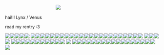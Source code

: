 
⠀⠀  ⠀   ⠀   ⠀   ⠀   ⠀   ⠀    ⠀     ⠀   ⠀    ⠀      ![](https://i.pinimg.com/564x/77/62/31/776231baa7873c5c73ba3b9e2344e370.jpg)


hai!!! Lynx / Venus 

read my rentry :3


<img src="https://autism.crd.co/assets/images/gallery05/364bbefc.png?v=a2781ae8"/><img src="https://camo.githubusercontent.com/30feb8814b3e5682947bcc70f244637a023a09242e83171834e297713e795f6b/68747470733a2f2f6d656469612e646973636f72646170702e6e65742f6174746163686d656e74732f313131373333373133353333313134373739382f313131373333373230343831343030383431302f695f646f5f6e6f745f72705f62795f7468656d617269616e6f6d695f646230626361672d66756c6c766965772e706e67"/><img src="https://64.media.tumblr.com/eea5ff17b2fa0bebe599cea6e0baf549/aec4fb209251950c-a7/s100x200/465460c784d9d5752476acfa95728c507fca5035.pnj"/><img src="https://64.media.tumblr.com/ea97bf1064ec281149ccebdd00ba99b7/aec4fb209251950c-db/s100x200/eb91bbebee577bd920e3b08a01db9f1733188292.pnj"/><img src="https://camo.githubusercontent.com/38d91840c92bb5bcda31769b189096edbaaa4bb53f9228a317a3cd61ad69f035/68747470733a2f2f6d656469612e646973636f72646170702e6e65742f6174746163686d656e74732f313131373333373133353333313134373739382f313131373333373235323235313537343336332f61623338396535312e6a7067"/> <img src="https://autism.crd.co/assets/images/gallery05/4fb14757.gif?v=a2781ae8"/><img src="https://64.media.tumblr.com/3bb112dff00ffa47298e61f5aac3ac77/89a4e72e80cb9b59-60/s100x200/af2604b0c64e3d8b9779477aeb2d18deed42877e.pnj"/><img src="https://hauntedmansion.crd.co/assets/images/gallery08/0dae6eaa.png?v=a667f7c4"/><img src="https://64.media.tumblr.com/33040e38bb0d60d7ab6e1e664560b2a7/2b2b6411073cf107-dc/s100x200/a8e7785b1b46c146bf0a4e6098227f2fc0c9954b.gifv"/><img src="https://64.media.tumblr.com/398e39b5d33ccf068a036e46b55ea935/8a8430baa7b89e97-a0/s100x200/4c851352f2c9d7ff93a9bffda25839bd7bd5cbd9.gifv"/><img src="https://64.media.tumblr.com/2fffaae8fb31a6af3a7c8e1c4fb8dd03/9328aa9bfd3300b0-4c/s100x200/73e14be3051c1e24ced491ecff05fa7ede30caf2.gifv"/><img src="https://64.media.tumblr.com/00e1dd79720787f0d6508e94969f5920/9328aa9bfd3300b0-18/s100x200/1b2d4356a9fdb8547171b7e2fbb06ffcb1f002e4.pnj"/><img src="https://64.media.tumblr.com/6894dcc22e0a79ca5037f5298a3100c3/2b2b6411073cf107-2c/s100x200/9b7ea082a4256bd13ae2ef3c8d93a1f62c3e9a75.pnj"/><img src="https://hauntedmansion.crd.co/assets/images/gallery08/04e1388f.png?v=a667f7c4"/><img src="https://camo.githubusercontent.com/1780ddd82a48fadc024e93681f0944d31ae8c52e5658f162cf0b01d91c6f021f/68747470733a2f2f6d656469612e646973636f72646170702e6e65742f6174746163686d656e74732f313131373333373133353333313134373739382f313131373333373235303639393637333633302f65303364376664362e706e67"/><img src="https://64.media.tumblr.com/070684e21027fed3cf2729dc70eb5804/59abcfb68ae4c4f8-61/s100x200/fdb57f87689dac9ed9a045394ec49f11bb237ab2.pnj"/><img src="https://64.media.tumblr.com/530b2e89bf0a8e35a521a8e5b66df286/67ff67bc4efaaa5a-41/s100x200/93c62c1dca3923def36ce80f935f89e13d5db237.gifv"/><img src="https://64.media.tumblr.com/522caa4f079fc1130dca421771907420/884eea48d188fc7b-12/s100x200/1be4f6bef86c40a8b6ff05187f2d55ddea441d2d.pnj"/><img src="https://64.media.tumblr.com/2255b4830abed444fc88f21b1b262edc/884eea48d188fc7b-24/s100x200/107402511a16b0ad9848910190c9e8bd6d77871c.pnj"/><img src="https://64.media.tumblr.com/a2acf774789a7b0a0ca94360ee5c5c7c/884eea48d188fc7b-55/s100x200/add6499a56e9fa1accd7c02225fac096db19eb06.pnj"/><img src="https://64.media.tumblr.com/6b52627c0d7acccf72d822cd3845a713/884eea48d188fc7b-a5/s100x200/bb4b521bcf7577b88a08ab88d5dc9f41514d3cb2.pnj"/><img src="https://camo.githubusercontent.com/6942492df459e62bcc06a67d6c8bad2982943015450c166e6c5fb52f5b1889b6/68747470733a2f2f6d656469612e646973636f72646170702e6e65742f6174746163686d656e74732f313131373333373133353333313134373739382f313131373333373234393033383734353732312f74756d626c725f61333036336538623263376361616538633733333630363337333736663966335f63616537663733665f3235302e77656270"/><img src="https://64.media.tumblr.com/b215094543b0bcaa676d94ca6494fdd7/985e505892f87bca-79/s250x400/c0e1eb8f1173cbdbc7c52bc06f6e321268ab5eef.pnj"/><img src="https://64.media.tumblr.com/a4d383f2dd4b4fb820082d9bd527ebd4/f06d09507e506cb1-c6/s100x200/45ef4769a6ea28543c1a63c2b774d3f8432ec95b.pnj"/><img src="https://64.media.tumblr.com/e332460d2d6c643842e1b5c87a4c0c2c/tumblr_pp0lbsxj7T1x5nmako3_100.pnj"/><img src="https://camo.githubusercontent.com/1780ddd82a48fadc024e93681f0944d31ae8c52e5658f162cf0b01d91c6f021f/68747470733a2f2f6d656469612e646973636f72646170702e6e65742f6174746163686d656e74732f313131373333373133353333313134373739382f313131373333373235303639393637333633302f65303364376664362e706e67"/><img src="https://hauntedmansion.crd.co/assets/images/gallery08/7839f166.gif?v=a667f7c4"/><img src="https://hauntedmansion.crd.co/assets/images/gallery08/c0c9503a.png?v=a667f7c4"/> <img src="https://64.media.tumblr.com/48eddd33be41c7a74fb77f3fbce6704e/e16d9c3fd8438e13-67/s100x200/fb60e50a02384caf95f1a253edc57f7ccf4ade27.pnj"/><img src="https://64.media.tumblr.com/9245a15dad34f3b6bd5179908407ec73/e16d9c3fd8438e13-af/s100x200/ccf910778204ed13b524dc4db741a009fb08e47c.jpg"/><img src="https://hauntedmansion.crd.co/assets/images/gallery11/051f0d9f.gif?v=a667f7c4"/> <img src="https://i1.glitter-graphics.org/pub/705/705591ut0li6jmah.gif"/> <img src="https://i1.glitter-graphics.org/pub/1663/1663891x84ycp8tby.gif"/><img src="https://64.media.tumblr.com/004dd464a523c48b091ffdc1ddc47ad3/fbd78c00206bcb28-e8/s100x200/16695d758698b978f30bfbaad575d133a7c74c5e.gifv"/><img src="https://64.media.tumblr.com/3596a64d31ed911cd25ec23e8cf91956/fbd78c00206bcb28-c1/s100x200/d2c1dff5b891a233065cb79cb69ff5a847587ae8.gifv"/><img src="https://64.media.tumblr.com/3fa1b520eb4c25ba8bb8cb3096f471c3/fbd78c00206bcb28-20/s100x200/99dc12e0073c653e09d87136ff21985ccf78c489.gifv"/><img src="https://64.media.tumblr.com/162b6b3c8996dca1dd37c65d8d2c35db/ee5fc417313dd853-a2/s400x600/ba5da6c11b4c49f9df4cf8ef912d196f3ef1f97a.gifv"/><img src="https://camo.githubusercontent.com/9c90a5a3b897ec9ba86f15555199b3ab929ba7d3201bf94c145f852851988804/68747470733a2f2f6d656469612e646973636f72646170702e6e65742f6174746163686d656e74732f313131373333373133353333313134373739382f313132323131383433323939383033313436312f74756d626c725f696e6c696e655f716a7263347538793067317665667376655f3530302e676966"/><img src="https://camo.githubusercontent.com/b0a20e0eec1b61db74fca4f7c2d8a455179683529afbe41f1f5dea80393490e2/68747470733a2f2f6d656469612e646973636f72646170702e6e65742f6174746163686d656e74732f313131373333373133353333313134373739382f313132323131383433323634313533313931352f74756d626c725f696e6c696e655f726331747a636c39596b317665667376655f3530302e676966"/><img src="https://camo.githubusercontent.com/a4d6403ab9445dee738a6ee2ad402ced8de86803c1788b49028b6f84ec141856/68747470733a2f2f63646e2e646973636f72646170702e636f6d2f6174746163686d656e74732f313038323232373831323837353839383932302f313131373333353830303439383131343636302f626c696e6b696573436166652d65322e676966"/><img src="https://camo.githubusercontent.com/216c955f7055fab7cc4223bb77d7e3dceba0aa9bca7c94c820145eba57b2115d/68747470733a2f2f6d656469612e646973636f72646170702e6e65742f6174746163686d656e74732f313038323232373831323837353839383932302f313131373532323534323931363238343537362f74756d626c725f706e6e703331316b414e31776a627879716f365f3235302e676966"/><img src="https://camo.githubusercontent.com/a40f64afe20bbb7439d4941d697969258e6f35560bfd082ddeda4d34f0a01792/68747470733a2f2f63646e2e646973636f72646170702e636f6d2f6174746163686d656e74732f313038323232373831323837353839383932302f313131373333323936363439303737393735382f41555449534d424c494e4b592e676966"/><img src="https://camo.githubusercontent.com/1bcb31772ad54dc7a54d56a3bc3b1843290477bbecb6b9773f71f6697c013921/68747470733a2f2f63646e2e646973636f72646170702e636f6d2f6174746163686d656e74732f313038323232373831323837353839383932302f313131373333333332393430373133313735382f426c696e6b69655f3134335f5f736974655f2e676966"/> <img src="https://i1.glitter-graphics.org/pub/252/252731rd2czu7vk5.gif"/> <img src="https://i4.glitter-graphics.org/pub/933/933654mc7gmolv6m.gif"/><img src="https://64.media.tumblr.com/2e0f295bea9a60b3c527fb139c63dd38/b4f54c7f92bc9f3b-a2/s250x400/243f7a20bb898bfa329fca7808ee16d167cec810.gifv"/><img src="https://64.media.tumblr.com/4e094d2f84b8615c762bc2e53e9fec41/b4f54c7f92bc9f3b-08/s250x400/eaa71f37022f18fd0645effc44a639a3eee54212.gifv"/><img src="https://64.media.tumblr.com/96e875bd0f1881c9737a4d6c029e1b38/b4f54c7f92bc9f3b-b3/s250x400/d1e330ba4027cae2cae9128bf1208a95f5338429.gifv"/><img src="https://64.media.tumblr.com/536e41f5a69200decafc58b717b8390d/b4f54c7f92bc9f3b-f8/s250x400/80494b21ee27d24ae65033a19d8661ef70f03874.gifv"/><img src="https://64.media.tumblr.com/0aad5de322564ad3aa29bdf8c9d3e369/b4f54c7f92bc9f3b-93/s250x400/8cf400fa13a3bb77336003404131c6c0ffcc00a8.gifv"/><img src="https://64.media.tumblr.com/81813b3394e096bb70448e71ec20b691/b4f54c7f92bc9f3b-b7/s250x400/eac4c23b3c3a070583a1040e08305833944a44bf.gifv"/><img src="https://64.media.tumblr.com/9f13b21c97e084ad64bea1367b8bb3d2/b4f54c7f92bc9f3b-bb/s250x400/817bdd016480daec13700e86508b73972d17fa5f.gifv"/><img src="https://64.media.tumblr.com/e7925048eae6d07ab66a106b0eb46c16/bd185b5560e6e914-2e/s250x400/dbc610f07ff937fc227f3a576e2b7d7591a385b8.gifv"/><img src="https://64.media.tumblr.com/34b72daed3a9fbbe974c2a6c12a6bf8f/567275f7ff399e52-31/s250x400/f8bf93e8b026714c5b4a6ec7f2d9fdee560527cb.gifv"/><img src="https://64.media.tumblr.com/f6b018fba75a0c36f380d2c6512f904b/567275f7ff399e52-ac/s250x400/d337a7e9e2248ef606dad9d5ac099daed809b2ef.gifv"/><img src="https://64.media.tumblr.com/c1f09e768b87a0f377535210d210e950/fbd78c00206bcb28-80/s250x400/1226e8fa7a072dd98ba69d95c46f052db8bc23ae.gifv"/><img src="https://64.media.tumblr.com/689063fce2fdffd85a83e8e0d7e0218d/19931ae214ee55d0-57/s250x400/a3b8cfa135a2d98928a8730521d5d22810dd8571.gifv"/><img src="https://64.media.tumblr.com/401c0d02a2fd10549c903e2ef6a7ee55/2a77b2f794b846a0-8c/s250x400/e098155268f1c9faa330ebdf6ec48b3771776f22.gifv"/><img src="https://64.media.tumblr.com/fbfa9c0bff07edbac7780d6804db032b/185c5d7d9c8da495-f6/s250x400/25d1aff9a42342da29191c6568dc3d313ad68204.gifv"/><img src="https://64.media.tumblr.com/c5dabfe4d726c0cbeb02414d6c014904/e540d9ab8f5bb68c-7f/s250x400/33673d54c487c831f2820d62d838ce49c443847a.gifv"/><img src="https://64.media.tumblr.com/fa6ab7ad4a1421e76bbdd90e7c3b716a/3468d393c0aae127-f0/s250x400/74af8b0885ef89327590fa7f5f17b1083c5b3d8a.gifv"/><img src="https://64.media.tumblr.com/8c2ba46f9d3b9c4c494577d61ceb379d/fc7cf4d91f500c0c-03/s250x400/411e1ed42f7baba07bfc51c1d91519f581b7c867.gifv"/>

<!--
**Ultimate-detective/Ultimate-detective** is a ✨ _special_ ✨ repository because its `README.md` (this file) appears on your GitHub profile.

Here are some ideas to get you started:

- 🔭 I’m currently working on ...
- 🌱 I’m currently learning ...
- 👯 I’m looking to collaborate on ...
- 🤔 I’m looking for help with ...
- 💬 Ask me about ...
- 📫 How to reach me: ...
- 😄 Pronouns: ...
- ⚡ Fun fact: ...
-->
